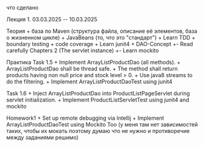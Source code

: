 что сделано

Лекция 1. 03.03.2025 -- 10.03.2025

Теория
    + база по Maven (структура файла, описание её элементов, база о жизненном цикле)
    + JavaBeans (то, что это "стандарт")
    + Learn TDD
    + boundary testing
    + code coverage
    + Learn junit4
    + DAO-Concept
    +- Read carefully Chapters 2 (The servlet instance)
    +- Learn mockito

Практика
Task 1.5
    + Implement ArrayListProductDao (all methods).
    + ArrayListProductDao shall be thread safe.
    + The method shall return products having non null price and stock level > 0.
    + Use java8 streams to do the filtering.
    + Implement ArrayListProductDaoTest using junit4

Task 1.6
    + Inject ArrayListProductDao into ProductListPageServlet during servlet initialization.
    + Implement ProductListServletTest using junit4 and mockito

Homework1
    + Set up remote debugging via Intellij
    + Implement ArrayListProductDaoTest using Mockito Too (у меня там нет зависимостей таких, чтобы их мокать
                                                            поэтому думаю что не нужно и противоречие между
                                                            заданиями решимо)                                                      
    